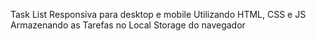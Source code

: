 Task List Responsiva para desktop e mobile
Utilizando HTML, CSS e JS
Armazenando as Tarefas no Local Storage do navegador